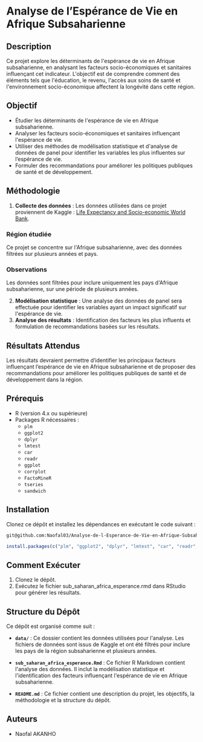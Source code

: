 # Analyse de l’Espérance de Vie en Afrique Subsaharienne

## Description

Ce projet explore les déterminants de l'espérance de vie en Afrique subsaharienne, en analysant les facteurs socio-économiques et sanitaires influençant cet indicateur. L'objectif est de comprendre comment des éléments tels que l'éducation, le revenu, l'accès aux soins de santé et l'environnement socio-économique affectent la longévité dans cette région.

## Objectif

- Étudier les déterminants de l'espérance de vie en Afrique subsaharienne.
- Analyser les facteurs socio-économiques et sanitaires influençant l'espérance de vie.
- Utiliser des méthodes de modélisation statistique et d'analyse de données de panel pour identifier les variables les plus influentes sur l’espérance de vie.
- Formuler des recommandations pour améliorer les politiques publiques de santé et de développement.

## Méthodologie

1. **Collecte des données** : Les données utilisées dans ce projet proviennent de Kaggle : [Life Expectancy and Socio-economic World Bank](https://www.kaggle.com/datasets/mjshri23/life-expectancy-and-socio-economic-world-bank).
   
### Région étudiée
Ce projet se concentre sur l'Afrique subsaharienne, avec des données filtrées sur plusieurs années et pays.
### Observations
Les données sont filtrées pour inclure uniquement les pays d'Afrique subsaharienne, sur une période de plusieurs années.

2. **Modélisation statistique** : Une analyse des données de panel sera effectuée pour identifier les variables ayant un impact significatif sur l'espérance de vie.
3. **Analyse des résultats** : Identification des facteurs les plus influents et formulation de recommandations basées sur les résultats.

## Résultats Attendus

Les résultats devraient permettre d’identifier les principaux facteurs influençant l’espérance de vie en Afrique subsaharienne et de proposer des recommandations pour améliorer les politiques publiques de santé et de développement dans la région.

## Prérequis

- R (version 4.x ou supérieure)
- Packages R nécessaires :
  - `plm`
  - `ggplot2`
  - `dplyr`
  - `lmtest`
  - `car`
  - `readr`
  - `ggplot`
  - `corrplot`
  - `FactoMineR`
  - `tseries`
  - `sandwich`

## Installation

Clonez ce dépôt et installez les dépendances en exécutant le code suivant :

```bash
git@github.com:Naofal03/Analyse-de-l-Esperance-de-Vie-en-Afrique-Subsaharienne.git```
```
```R
install.packages(c("plm", "ggplot2", "dplyr", "lmtest", "car", "readr", "ggplot", "corrplot", "FactoMineR", "tseries", "sandwich" ))
```

## Comment Exécuter
1. Clonez le dépôt.
2. Exécutez le fichier sub_saharan_africa_esperance.rmd dans RStudio pour générer les résultats.


## Structure du Dépôt

Ce dépôt est organisé comme suit :

- **`data/`** : Ce dossier contient les données utilisées pour l'analyse. Les fichiers de données sont issus de Kaggle et ont été filtrés pour inclure les pays de la région subsaharienne et plusieurs années.
  
- **`sub_saharan_africa_esperance.Rmd`** : Ce fichier R Markdown contient l'analyse des données. Il inclut la modélisation statistique et l'identification des facteurs influençant l'espérance de vie en Afrique subsaharienne.

- **`README.md`** : Ce fichier contient une description du projet, les objectifs, la méthodologie et la structure du dépôt.

## Auteurs
- Naofal AKANHO
